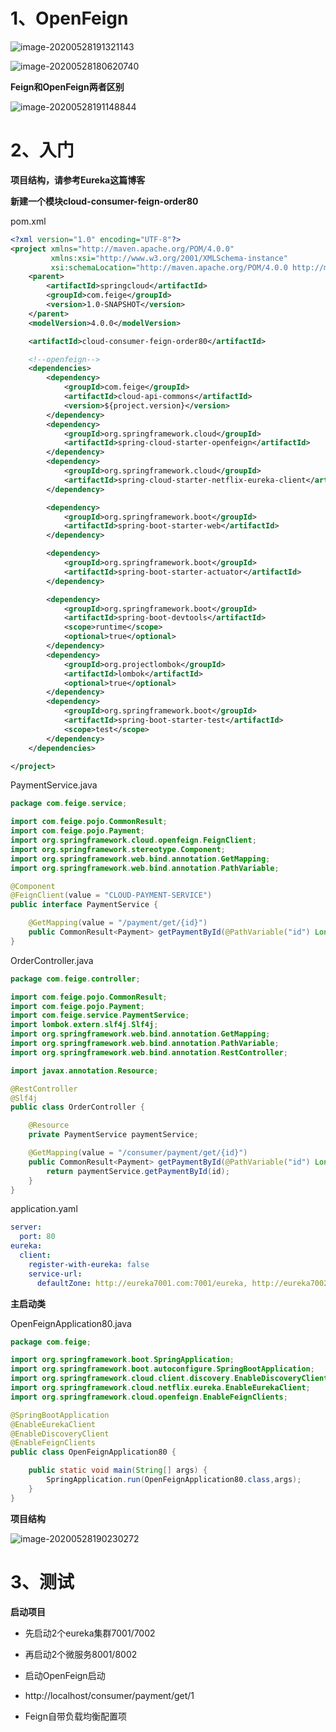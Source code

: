 # 1、OpenFeign

![image-20200528191321143](https://gitee.com/feigeCode/picture/raw/master/img/image-20200528191321143.png)



![image-20200528180620740](https://gitee.com/feigeCode/picture/raw/master/img/image-20200528180620740.png)

**Feign和OpenFeign两者区别**

![image-20200528191148844](https://gitee.com/feigeCode/picture/raw/master/img/image-20200528191148844.png)

# 2、入门

**项目结构，请参考Eureka这篇博客**

**新建一个模块cloud-consumer-feign-order80**

pom.xml

~~~xml
<?xml version="1.0" encoding="UTF-8"?>
<project xmlns="http://maven.apache.org/POM/4.0.0"
         xmlns:xsi="http://www.w3.org/2001/XMLSchema-instance"
         xsi:schemaLocation="http://maven.apache.org/POM/4.0.0 http://maven.apache.org/xsd/maven-4.0.0.xsd">
    <parent>
        <artifactId>springcloud</artifactId>
        <groupId>com.feige</groupId>
        <version>1.0-SNAPSHOT</version>
    </parent>
    <modelVersion>4.0.0</modelVersion>

    <artifactId>cloud-consumer-feign-order80</artifactId>

    <!--openfeign-->
    <dependencies>
        <dependency>
            <groupId>com.feige</groupId>
            <artifactId>cloud-api-commons</artifactId>
            <version>${project.version}</version>
        </dependency>
        <dependency>
            <groupId>org.springframework.cloud</groupId>
            <artifactId>spring-cloud-starter-openfeign</artifactId>
        </dependency>
        <dependency>
            <groupId>org.springframework.cloud</groupId>
            <artifactId>spring-cloud-starter-netflix-eureka-client</artifactId>
        </dependency>

        <dependency>
            <groupId>org.springframework.boot</groupId>
            <artifactId>spring-boot-starter-web</artifactId>
        </dependency>

        <dependency>
            <groupId>org.springframework.boot</groupId>
            <artifactId>spring-boot-starter-actuator</artifactId>
        </dependency>

        <dependency>
            <groupId>org.springframework.boot</groupId>
            <artifactId>spring-boot-devtools</artifactId>
            <scope>runtime</scope>
            <optional>true</optional>
        </dependency>
        <dependency>
            <groupId>org.projectlombok</groupId>
            <artifactId>lombok</artifactId>
            <optional>true</optional>
        </dependency>
        <dependency>
            <groupId>org.springframework.boot</groupId>
            <artifactId>spring-boot-starter-test</artifactId>
            <scope>test</scope>
        </dependency>
    </dependencies>

</project>
~~~

PaymentService.java

~~~java
package com.feige.service;

import com.feige.pojo.CommonResult;
import com.feige.pojo.Payment;
import org.springframework.cloud.openfeign.FeignClient;
import org.springframework.stereotype.Component;
import org.springframework.web.bind.annotation.GetMapping;
import org.springframework.web.bind.annotation.PathVariable;

@Component
@FeignClient(value = "CLOUD-PAYMENT-SERVICE")
public interface PaymentService {

    @GetMapping(value = "/payment/get/{id}")
    public CommonResult<Payment> getPaymentById(@PathVariable("id") Long id);
}

~~~

OrderController.java

~~~java
package com.feige.controller;

import com.feige.pojo.CommonResult;
import com.feige.pojo.Payment;
import com.feige.service.PaymentService;
import lombok.extern.slf4j.Slf4j;
import org.springframework.web.bind.annotation.GetMapping;
import org.springframework.web.bind.annotation.PathVariable;
import org.springframework.web.bind.annotation.RestController;

import javax.annotation.Resource;

@RestController
@Slf4j
public class OrderController {

    @Resource
    private PaymentService paymentService;

    @GetMapping(value = "/consumer/payment/get/{id}")
    public CommonResult<Payment> getPaymentById(@PathVariable("id") Long id){
        return paymentService.getPaymentById(id);
    }
}

~~~

application.yaml

~~~yaml
server:
  port: 80
eureka:
  client:
    register-with-eureka: false
    service-url:
      defaultZone: http://eureka7001.com:7001/eureka, http://eureka7002.com:7002/eureka


~~~

**主启动类**

OpenFeignApplication80.java

~~~java
package com.feige;

import org.springframework.boot.SpringApplication;
import org.springframework.boot.autoconfigure.SpringBootApplication;
import org.springframework.cloud.client.discovery.EnableDiscoveryClient;
import org.springframework.cloud.netflix.eureka.EnableEurekaClient;
import org.springframework.cloud.openfeign.EnableFeignClients;

@SpringBootApplication
@EnableEurekaClient
@EnableDiscoveryClient
@EnableFeignClients
public class OpenFeignApplication80 {

    public static void main(String[] args) {
        SpringApplication.run(OpenFeignApplication80.class,args);
    }
}
~~~

**项目结构**

![image-20200528190230272](https://gitee.com/feigeCode/picture/raw/master/img/image-20200528190230272.png)

# 3、测试

**启动项目**

- 先启动2个eureka集群7001/7002
- 再启动2个微服务8001/8002
- 启动OpenFeign启动

- http://localhost/consumer/payment/get/1
- Feign自带负载均衡配置项